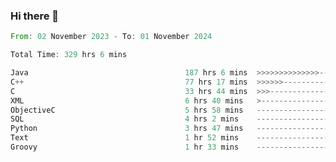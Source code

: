 ### Hi there 👋

<!--
**luoxuanzao/luoxuanzao** is a ✨ _special_ ✨ repository because its `README.md` (this file) appears on your GitHub profile.

Here are some ideas to get you started:

- 🔭 I’m currently working on ...
- 🌱 I’m currently learning ...
- 👯 I’m looking to collaborate on ...
- 🤔 I’m looking for help with ...
- 💬 Ask me about ...
- 📫 How to reach me: ...
- 😄 Pronouns: ...
- ⚡ Fun fact: ...
-->

<!--START_SECTION:waka-->

```rust
From: 02 November 2023 - To: 01 November 2024

Total Time: 329 hrs 6 mins

Java                                   187 hrs 6 mins  >>>>>>>>>>>>>>-----------   56.83 %
C++                                    77 hrs 17 mins  >>>>>>-------------------   23.47 %
C                                      33 hrs 44 mins  >>>----------------------   10.25 %
XML                                    6 hrs 40 mins   >------------------------   02.03 %
ObjectiveC                             5 hrs 58 mins   -------------------------   01.81 %
SQL                                    4 hrs 2 mins    -------------------------   01.23 %
Python                                 3 hrs 47 mins   -------------------------   01.15 %
Text                                   1 hr 52 mins    -------------------------   00.57 %
Groovy                                 1 hr 33 mins    -------------------------   00.47 %
```

<!--END_SECTION:waka-->